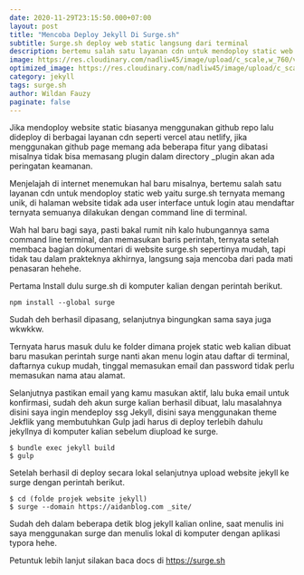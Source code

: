 ```yaml
---
date: 2020-11-29T23:15:50.000+07:00
layout: post
title: "Mencoba Deploy Jekyll Di Surge.sh"
subtitle: Surge.sh deploy web static langsung dari terminal
description: bertemu salah satu layanan cdn untuk mendoploy static web yaitu surge.sh ternyata memang unik, di halaman website tidak ada user interface untuk login atau mendaftar ternyata semuanya dilakukan dengan command line
image: https://res.cloudinary.com/nadliw45/image/upload/c_scale,w_760/v1606486225/pexels-negative-space-34088_dv3i39.jpg
optimized_image: https://res.cloudinary.com/nadliw45/image/upload/c_scale,w_380/v1606486224/pexels-negative-space-169573_lyyqxo.jpg
category: jekyll
tags: surge.sh
author: Wildan Fauzy
paginate: false
---
```


Jika mendoploy website static biasanya menggunakan github repo lalu dideploy di berbagai layanan cdn seperti vercel atau netlify, jika menggunakan github page memang ada beberapa fitur yang dibatasi misalnya tidak bisa memasang plugin dalam directory _plugin akan ada peringatan keamanan.

Menjelajah di internet menemukan hal baru misalnya, bertemu salah satu layanan cdn untuk mendoploy static web yaitu surge.sh ternyata memang unik, di halaman website tidak ada user interface untuk login atau mendaftar ternyata semuanya dilakukan dengan command line di terminal.

Wah hal baru bagi saya, pasti bakal rumit nih kalo hubungannya sama command line terminal, dan memasukan baris perintah, ternyata setelah membaca bagian dokumentari di website surge.sh sepertinya mudah, tapi tidak tau dalam prakteknya akhirnya, langsung saja mencoba dari pada mati penasaran hehehe.

Pertama Install dulu surge.sh di komputer kalian dengan perintah berikut.

```
npm install --global surge
```

Sudah deh berhasil dipasang,  selanjutnya bingungkan sama saya juga wkwkkw.

Ternyata harus masuk dulu ke folder dimana projek static web kalian dibuat baru masukan perintah surge nanti akan menu login atau daftar di terminal, daftarnya cukup mudah, tinggal memasukan email dan password tidak perlu memasukan nama atau alamat.

Selanjutnya pastikan email yang kamu masukan aktif, lalu buka email untuk konfirmasi, sudah deh akun surge kalian berhasil dibuat, lalu masalahnya disini saya ingin mendeploy ssg Jekyll, disini saya menggunakan theme Jekflik yang membutuhkan Gulp jadi harus di deploy terlebih dahulu jekyllnya di komputer kalian sebelum diupload ke surge.

```
$ bundle exec jekyll build
$ gulp
```

Setelah berhasil di deploy secara lokal selanjutnya upload website jekyll ke surge dengan perintah berikut.

```
$ cd (folde projek website jekyll)
$ surge --domain https://aidanblog.com _site/
```

Sudah deh dalam beberapa detik blog jekyll kalian online, saat menulis ini saya menggunakan surge dan menulis lokal di komputer dengan aplikasi typora hehe.

Petuntuk lebih lanjut silakan baca docs di https://surge.sh